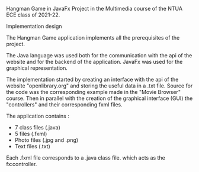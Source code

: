 Hangman Game in JavaFx
Project in the Multimedia course of the NTUA ECE class of 2021-22.
 
Implementation design

The Hangman Game application implements all the prerequisites of the project.

The Java language was used both for the communication with the api of the website and
for the backend of the application. JavaFx was used for the graphical representation.

The implementation started by creating an interface with the api of the website
"openlibrary.org" and storing the useful data in a .txt file. Source for the code
was the corresponding example made in the "Movie Browser" course.
Then in parallel with the creation of the graphical interface (GUI) the
"controllers" and their corresponding fxml files.

The application contains :
- 7 class files (.java)
- 5 files (.fxml)
- Photo files (.jpg and .png)
- Text files (.txt)

Each .fxml file corresponds to a .java class file. which acts as the
fx:controller.
